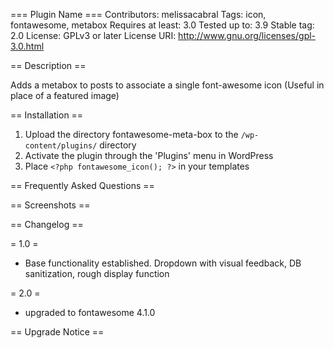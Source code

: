 === Plugin Name ===
Contributors: melissacabral
Tags: icon, fontawesome, metabox
Requires at least: 3.0
Tested up to: 3.9
Stable tag: 2.0
License: GPLv3 or later
License URI: http://www.gnu.org/licenses/gpl-3.0.html

== Description ==

Adds a metabox to posts to associate a single font-awesome icon (Useful in place of a featured image)


== Installation ==


1. Upload the directory fontawesome-meta-box to the `/wp-content/plugins/` directory
1. Activate the plugin through the 'Plugins' menu in WordPress
1. Place `<?php fontawesome_icon(); ?>` in your templates

== Frequently Asked Questions ==
 

== Screenshots ==


== Changelog ==

= 1.0 =
* Base functionality established. Dropdown with visual feedback, DB sanitization, rough display function

= 2.0 = 
* upgraded to fontawesome 4.1.0

== Upgrade Notice ==

